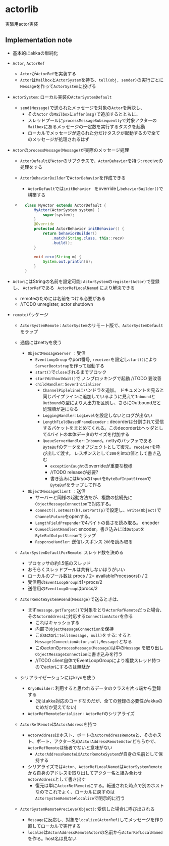 # actorlib 

実験用actor実装

## Implementation note

* 基本的にakkaの単純化

* `Actor`, `ActorRef`

    *   `Actor`が`ActorRef`を実装する
    * `Actor`は`Mailbox`と`ActorSystem`を持ち、`tell(obj, sender)`の実行ごとに`Message`を作って`ActorSystem`に投げる

* `ActorSystem`: ローカル実装の`ActorSystemDefault`

    * `send(Message)`で送られたメッセージを対象の`Actor`を解決し、 
        * その`Actor` の`Mailbox`に`offer(msg)`で追加するとともに、
        * スレッドプールに`processMessageSubsequently`で対象アクターの`Mailbox`にあるメッセージの一定数を実行するタスクを起動
        * ローカルでメッセージが送られた分だけタスクが起動するので全てのメッセージが処理されるはず

* `Actor`の`processMessage(Message)`が実際のメッセージ処理

    * `ActorDefault`が`Actor`のサブクラスで、`ActorBehavior`を持つ: receiveの処理をする

    * `ActorBehaviorBuilder`で`ActorBehavior`を作成できる

        * `ActorDefault`では`initBehavior ` をoverrideし`behaviorBuilder()`で構築する

    * ```java
        class MyActor extends ActorDefault {
            MyActor(ActorSystem system) {
                super(system);
            }
            @Override
            protected ActorBehavior initBehavior() {
                return behaviorBuilder()
                    .match(String.class, this::recv)
                    .build();
            }
            
            void recv(String m) {
                System.out.println(m);
            }
        }
        ```

* `Actor`にはStringの名前を設定可能: `ActorSystem`の`register(Actor)`で登録し、 `ActorRef`である  ` ActorRefLocalNamed` により解決できる

    * remoteのためには名前をつける必要がある
    * //TODO unregister, actor shutdown

* `remote`パッケージ

    * `ActorSystemRemote` : `ActorSystem`のリモート版で、`ActorSystemDefault`をラップ

    * 通信にはnettyを使う

        * `ObjectMessageServer ` : 受信
            * `EventLoopGroup` やport番号, `receiver`を設定し`start()`により`ServerBootstrap`を作って起動する
            * `start()`で`close`されるまでブロック
            * `startWithoutWait()`で ノンブロッキングで起動 //TODO 要改善
            * `childHandler`: `SeverInitializer`
                * `ChannelPipleline`にハンドラを追加。 ドキュメントを見ると同じパイプラインに追加しているように見えて`Inbound`と`Outbound`の型により入出力を区別し、さらにOutboundだと処理順が逆になる
                * `LoggingHandler`: `LogLevel`を設定しないとログが出ない
                * `LengthFieldBasedFrameDecoder` : decorderは分割されて受信するパケットをまとめてくれる。このdecorderはヘッダとして4バイトの本体データのサイズを付加する
                * `QueueServerHandler`: `Inbound`。nettyのバッファである`ByteBuf`のデータをオブジェクトとして復元。`receiver`を呼び出して渡す。 レスポンスとして`200`をintの値として書き込む
                    * `exceptionCaught`のoverrideが重要な模様
                    * //TODO releaseが必要?
                    * 書き込みにはkryoの`Input`を`ByteBufInputStream`で`ByteBuf`をラップして作る
        * `ObjectMessageClient ` : 送信
            * サーバーと同様の起動方法だが、複数の接続先に`ObjectMessageConnection`で対応する。
            * `connect().setHost(h).setPort(p)`で設定し、`write(Object)`で`ChannelFuture`をopenする。
            * `LengthFieldPrepender`で4バイトの長さを読み取る。 encoder
            * `QueueClientHandler`: encoder。書き込みには`Output`を`ByteBufOutputStream`でラップ
            * `ResponseHandler`: 送信レスポンス `200`を読み取る

    * `ActorSystemDefaultForRemote`: スレッド数を決める

        * プロセッサの約1.5倍のスレッド
        * おそらくスレッドプールは共有しないほうがいい
        * ローカルのプール数は procs / 2= availableProcessors() / 2
        * 受信用の`EventLoopGroup`は1+procs/2
        * 送信用の`EventLoopGroup`はprocs/2

    * `ActorRemoteSystem#send(Message)`で送るときは、

        * まず`message.getTarget()`で対象をとり`ActorRefRemote`だった場合、その`ActorAddress`に対応する`ConnectionActor`を作る
            * これはキャッシュする
            * 内部で`ObjectMessageConnection`を保持
            * このactorに`tell(message, null)`をする: すると`Message(ConnectionActor,null,Message)`となる
            * このactorの`processMessage(Message)`は中の`Message` を取り出し`ObjectMessageConnection`に書き込みを行う
            * //TODO client自体でEventLoopGroupにより複数スレッド持つのでactorにするのは無駄か

    * シリアライゼーションにはkryoを使う

        * `KryoBuilder`: 利用すると思われるデータのクラスを片っ端から登録する
            * (元はakka対応のコードなのだが、全ての登録の必要性がakkaのためだか覚えてない)
        * `ActorRefRemoteSerializer` : `ActorRef`のシリアライズ

    * `ActorRefRemote`は`ActorAddress`を持つ

        * `ActorAddress`はホスト、ポートの`ActorAddressRemote`と、そのホスト、ポート、アクター名の`ActorAddressRemoteActor`どちらかで、`ActorRefRemote`は後者でないと意味がない
            * `ActorAddressRemote`は`ActorRemoteSystem`が自身の名前として保持する
        * シリアライズでは`Actor`、`ActorRefLocalNamed`は`ActorSystemRemote`から自身のアドレスを取り出してアクター名と組み合わせ`ActorAddress`として書き出す
            * 復元は単に`ActorRefRemote`にする。転送された時点で別のホストなのでこれでよく、ローカルに戻すのは`ActorSystemRemote#localize`で明示的に行う

    * `ActorSystemRemote#recieve(Object)`: 受信した場合に呼び出される

        * `Message`に反応し、対象を`localize(ActorRef)`してメッセージを作り直してローカルで実行する
        * `localze`は`ActorAddressRemoteActor`の名前から`ActorRefLocalNamed`を作る。host名は見ない

        